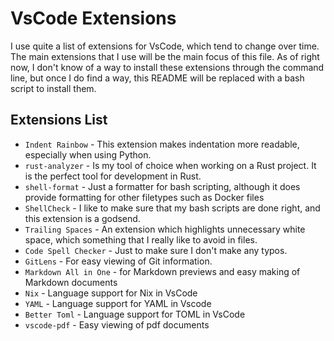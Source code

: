 # VsCode Extensions

I use quite a list of extensions for VsCode, which tend to change over time.
The main extensions that I use will be the main focus of this file.
As of right now, I don't know of a way to install these extensions through the
command line, but once I do find a way, this README will be replaced with a
bash script to install them.

## Extensions List

- `Indent Rainbow` - This extension makes indentation more readable, especially
  when using Python.
- `rust-analyzer` - Is my tool of choice when working on a Rust project. It is
  the perfect tool for development in Rust.
- `shell-format` - Just a formatter for bash scripting, although it does
  provide formatting for other filetypes such as Docker files
- `ShellCheck` - I like to make sure that my bash scripts are done right, and
  this extension is a godsend.
- `Trailing Spaces` - An extension which highlights unnecessary white space,
  which something that I really like to avoid in files.
- `Code Spell Checker` - Just to make sure I don't make any typos.
- `GitLens` - For easy viewing of Git information.
- `Markdown All in One` - for Markdown previews and easy making of Markdown
  documents
- `Nix` - Language support for Nix in VsCode
- `YAML` - Language support for YAML in Vscode
- `Better Toml` - Language support for TOML in VsCode
- `vscode-pdf` - Easy viewing of pdf documents